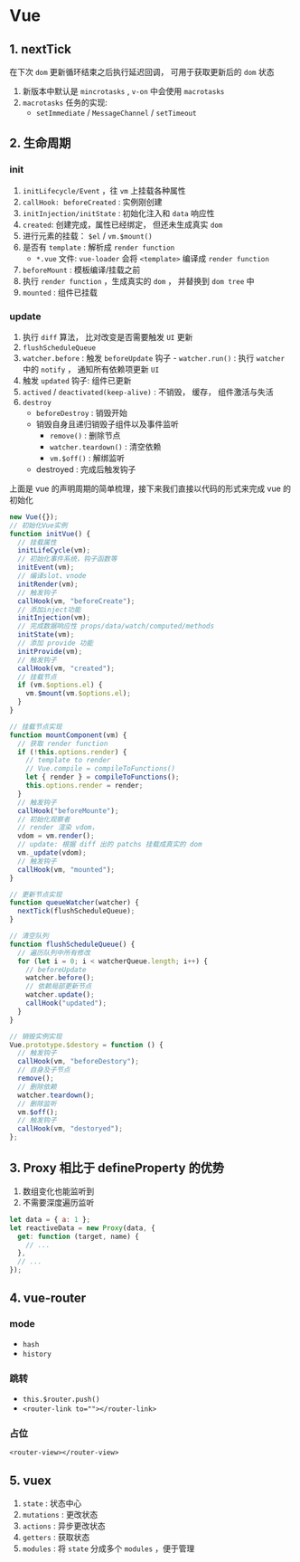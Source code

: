 # Vue

## 1. nextTick

在下次 `dom` 更新循环结束之后执行延迟回调， 可用于获取更新后的 `dom` 状态

1. 新版本中默认是 `mincrotasks` , `v-on` 中会使用 `macrotasks`
2. `macrotasks` 任务的实现:
   - `setImmediate` / `MessageChannel` / `setTimeout`

## 2. 生命周期

### init

1. `initLifecycle/Event` ，往 `vm` 上挂载各种属性
2. `callHook: beforeCreated` : 实例刚创建
3. `initInjection/initState` : 初始化注⼊和 `data` 响应性
4. `created`: 创建完成，属性已经绑定， 但还未生成真实 `dom`
5. 进行元素的挂载： `$el` / `vm.$mount()`
6. 是否有 `template` : 解析成 `render function`
   - `*.vue` 文件: `vue-loader` 会将 `<template>` 编译成 `render function`
7. `beforeMount` : 模板编译/挂载之前
8. 执行 `render function` ，生成真实的 `dom` ， 并替换到 `dom tree` 中
9. `mounted` : 组件已挂载

### update

1. 执行 `diff` 算法， 比对改变是否需要触发 `UI` 更新
2. `flushScheduleQueue`
3. `watcher.before` : 触发 `beforeUpdate` 钩子 - `watcher.run()` : 执行 `watcher` 中的 `notify` ， 通知所有依赖项更新 `UI`
4. 触发 `updated` 钩子: 组件已更新
5. `actived` / `deactivated(keep-alive)` : 不销毁， 缓存， 组件激活与失活
6. `destroy`
   - `beforeDestroy` : 销毁开始
   - 销毁自身且递归销毁子组件以及事件监听
     - `remove()` : 删除节点
     - `watcher.teardown()` : 清空依赖
     - `vm.$off()` : 解绑监听
   - destroyed : 完成后触发钩子

上面是 vue 的声明周期的简单梳理，接下来我们直接以代码的形式来完成 vue 的初始化

```js
new Vue({});
// 初始化Vue实例
function initVue() {
  // 挂载属性
  initLifeCycle(vm);
  // 初始化事件系统，钩子函数等
  initEvent(vm);
  // 编译slot、vnode
  initRender(vm);
  // 触发钩子
  callHook(vm, "beforeCreate");
  // 添加inject功能
  initInjection(vm);
  // 完成数据响应性 props/data/watch/computed/methods
  initState(vm);
  // 添加 provide 功能
  initProvide(vm);
  // 触发钩子
  callHook(vm, "created");
  // 挂载节点
  if (vm.$options.el) {
    vm.$mount(vm.$options.el);
  }
}

// 挂载节点实现
function mountComponent(vm) {
  // 获取 render function
  if (!this.options.render) {
    // template to render
    // Vue.compile = compileToFunctions()
    let { render } = compileToFunctions();
    this.options.render = render;
  }
  // 触发钩子
  callHook("beforeMounte");
  // 初始化观察者
  // render 渲染 vdom，
  vdom = vm.render();
  // update: 根据 diff 出的 patchs 挂载成真实的 dom
  vm._update(vdom);
  // 触发钩子
  callHook(vm, "mounted");
}

// 更新节点实现
function queueWatcher(watcher) {
  nextTick(flushScheduleQueue);
}

// 清空队列
function flushScheduleQueue() {
  // 遍历队列中所有修改
  for (let i = 0; i < watcherQueue.length; i++) {
    // beforeUpdate
    watcher.before();
    // 依赖局部更新节点
    watcher.update();
    callHook("updated");
  }
}

// 销毁实例实现
Vue.prototype.$destory = function () {
  // 触发钩子
  callHook(vm, "beforeDestory");
  // 自身及子节点
  remove();
  // 删除依赖
  watcher.teardown();
  // 删除监听
  vm.$off();
  // 触发钩子
  callHook(vm, "destoryed");
};
```

## 3. Proxy 相比于 defineProperty 的优势

1. 数组变化也能监听到
2. 不需要深度遍历监听

```js
let data = { a: 1 };
let reactiveData = new Proxy(data, {
  get: function (target, name) {
    // ...
  },
  // ...
});
```

## 4. vue-router

### mode

- `hash`
- `history`

### 跳转

- `this.$router.push()`
- `<router-link to=""></router-link>`

### 占位

```vue
<router-view></router-view>
```

## 5. vuex

1. `state` : 状态中心
2. `mutations` : 更改状态
3. `actions` : 异步更改状态
4. `getters` : 获取状态
5. `modules` : 将 `state` 分成多个 `modules` ，便于管理
